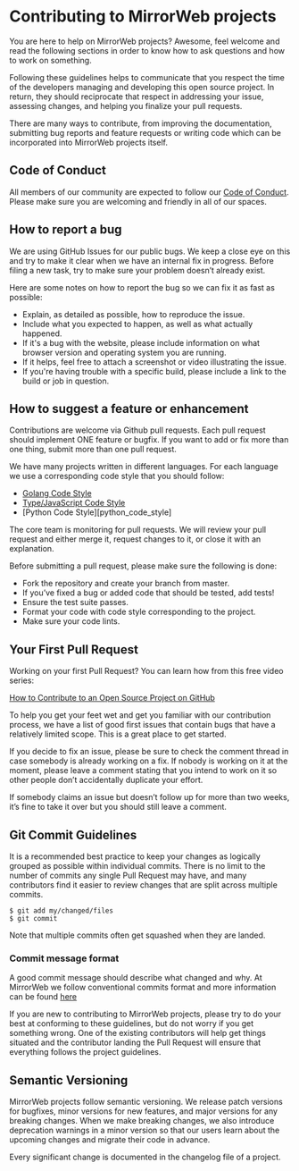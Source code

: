 # Contributing to MirrorWeb projects

You are here to help on MirrorWeb projects? Awesome, feel welcome and read the following sections in order to know how to ask questions and how to work on something.

Following these guidelines helps to communicate that you respect the time of the developers managing and developing this open source project. In return, they should reciprocate that respect in addressing your issue, assessing changes, and helping you finalize your pull requests.

There are many ways to contribute, from improving the documentation, submitting bug reports and feature requests or writing code which can be incorporated into MirrorWeb projects itself.

## Code of Conduct

All members of our community are expected to follow our [Code of Conduct][conduct]. Please make sure you are welcoming and friendly in all of our spaces.

## How to report a bug

We are using GitHub Issues for our public bugs. We keep a close eye on this and try to make it clear when we have an internal fix in progress. Before filing a new task, try to make sure your problem doesn’t already exist.

Here are some notes on how to report the bug so we can fix it as fast as possible:

* Explain, as detailed as possible, how to reproduce the issue.
* Include what you expected to happen, as well as what actually happened.
* If it's a bug with the website, please include information on what browser version and operating system you are running.
* If it helps, feel free to attach a screenshot or video illustrating the issue.
* If you're having trouble with a specific build, please include a link to the build or job in question.

## How to suggest a feature or enhancement

Contributions are welcome via Github pull requests. Each pull request should implement ONE feature or bugfix.
If you want to add or fix more than one thing, submit more than one pull request.

We have many projects written in different languages. For each language we use a corresponding code style that you should follow:

* [Golang Code Style][golang_code_style]
* [Type/JavaScript Code Style][js_code_style]
* [Python Code Style][python_code_style]

The core team is monitoring for pull requests. We will review your pull request and either merge it,
request changes to it, or close it with an explanation.

Before submitting a pull request, please make sure the following is done:

* Fork the repository and create your branch from master.
* If you’ve fixed a bug or added code that should be tested, add tests!
* Ensure the test suite passes.
* Format your code with code style corresponding to the project.
* Make sure your code lints.

## Your First Pull Request

Working on your first Pull Request? You can learn how from this free video series:

[How to Contribute to an Open Source Project on GitHub][contributeguide]

To help you get your feet wet and get you familiar with our contribution process, we have a list of good first issues that contain bugs that have a relatively limited scope. This is a great place to get started.

If you decide to fix an issue, please be sure to check the comment thread in case somebody is already working on a fix. If nobody is working on it at the moment, please leave a comment stating that you intend to work on it so other people don’t accidentally duplicate your effort.

If somebody claims an issue but doesn’t follow up for more than two weeks, it’s fine to take it over but you should still leave a comment.

## Git Commit Guidelines

It is a recommended best practice to keep your changes as logically grouped
as possible within individual commits. There is no limit to the number of
commits any single Pull Request may have, and many contributors find it easier
to review changes that are split across multiple commits.

```text
$ git add my/changed/files
$ git commit
```

Note that multiple commits often get squashed when they are landed.

### Commit message format

A good commit message should describe what changed and why. At MirrorWeb we follow conventional commits format and more information can be found [here](https://www.conventionalcommits.org/en/v1.0.0/)

If you are new to contributing to MirrorWeb projects, please try to do your best at
conforming to these guidelines, but do not worry if you get something wrong.
One of the existing contributors will help get things situated and the
contributor landing the Pull Request will ensure that everything follows
the project guidelines.

## Semantic Versioning

MirrorWeb projects follow semantic versioning. We release patch versions for bugfixes, minor versions for new features, and major versions for any breaking changes. When we make breaking changes, we also introduce deprecation warnings in a minor version so that our users learn about the upcoming changes and migrate their code in advance.

Every significant change is documented in the changelog file of a project.

[conduct]: CODE_OF_CONDUCT.md
[contributeguide]: https://opensource.guide/how-to-contribute
[golang_code_style]: CODE_STYLE/golang.md
[js_code_style]: CODE_STYLE/js.md